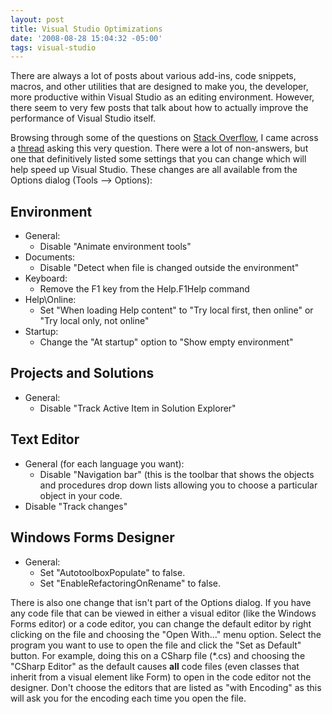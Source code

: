 ```yaml
---
layout: post
title: Visual Studio Optimizations
date: '2008-08-28 15:04:32 -05:00'
tags: visual-studio
---
```


There are always a lot of posts about various add-ins, code snippets, macros, and other utilities that are designed to make you, the developer, more productive within Visual Studio as an editing environment. However, there seem to very few posts that talk about how to actually improve the performance of Visual Studio itself.

Browsing through some of the questions on [Stack Overflow](http://www.stackoverflow.com), I came across a [thread](http://beta.stackoverflow.com/questions/8440/visual-studio-optimizations) asking this very question. There were a lot of non-answers, but one that definitively listed some settings that you can change which will help speed up Visual Studio. These changes are all available from the Options dialog (Tools –> Options):

## Environment 

*   General:          
    *   Disable "Animate environment tools"        
*   Documents:          
    *   Disable "Detect when file is changed outside the environment"        
*   Keyboard:          
    *   Remove the F1 key from the Help.F1Help command        
*   Help\Online:          
    *   Set "When loading Help content" to "Try local first, then online" or "Try local only, not online"        
*   Startup:          
    *   Change the "At startup" option to "Show empty environment"

## Projects and Solutions

* General:
    * Disable "Track Active Item in Solution Explorer"

## Text Editor

* General (for each language you want):
    * Disable "Navigation bar" (this is the toolbar that shows the objects and procedures drop down lists allowing you to choose a particular object in your code.
* Disable "Track changes"

## Windows Forms Designer

* General:
    * Set "AutotoolboxPopulate" to false.
    * Set "EnableRefactoringOnRename" to false.

There is also one change that isn't part of the Options dialog. If you have any code file that can be viewed in either a visual editor (like the Windows Forms editor) or a code editor, you can change the default editor by right clicking on the file and choosing the "Open With..." menu option. Select the program you want to use to open the file and click the "Set as Default" button. For example, doing this on a CSharp file (*.cs) and choosing the "CSharp Editor" as the default causes **all** code files (even classes that inherit from a visual element like Form) to open in the code editor not the designer. Don't choose the editors that are listed as "with Encoding" as this will ask you for the encoding each time you open the file.
 
